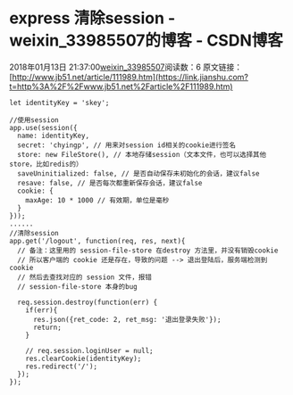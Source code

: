 # express 清除session - weixin_33985507的博客 - CSDN博客
2018年01月13日 21:37:00[weixin_33985507](https://me.csdn.net/weixin_33985507)阅读数：6
原文链接：[http://www.jb51.net/article/111989.htm](https://link.jianshu.com?t=http%3A%2F%2Fwww.jb51.net%2Farticle%2F111989.htm)
```
let identityKey = 'skey';
 
//使用session
app.use(session({
  name: identityKey,
  secret: 'chyingp', // 用来对session id相关的cookie进行签名
  store: new FileStore(), // 本地存储session（文本文件，也可以选择其他store，比如redis的）
  saveUninitialized: false, // 是否自动保存未初始化的会话，建议false
  resave: false, // 是否每次都重新保存会话，建议false
  cookie: {
    maxAge: 10 * 1000 // 有效期，单位是毫秒
  }
}));
......
//清除session
app.get('/logout', function(req, res, next){
  // 备注：这里用的 session-file-store 在destroy 方法里，并没有销毁cookie
  // 所以客户端的 cookie 还是存在，导致的问题 --> 退出登陆后，服务端检测到cookie
  // 然后去查找对应的 session 文件，报错
  // session-file-store 本身的bug  
 
  req.session.destroy(function(err) {
    if(err){
      res.json({ret_code: 2, ret_msg: '退出登录失败'});
      return;
    }
     
    // req.session.loginUser = null;
    res.clearCookie(identityKey);
    res.redirect('/');
  });
});
```
